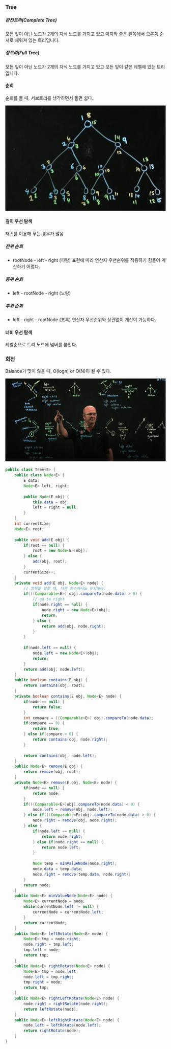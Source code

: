 ### Tree

##### 완전트리(Complete Tree)

모든 잎이 아닌 노드가 2개의 자식 노드를 가지고 있고 마지막 줄은 왼쪽에서 오른쪽 순서로 채워져 있는 트리입니다.

##### 정트리(Full Tree)

모든 잎이 아닌 노드가 2개의 자식 노드를 가지고 있고 모든 잎이 같은 레벨에 있는 트리입니다.

#### 순회

순회를 돌 때, 서브트리를 생각하면서 돌면 쉽다.

![tree-traversal](./img/tree-traversal.png)

#### 깊이 우선 탐색

재귀를 이용해 푸는 경우가 많음

##### 전위 순회

-   rootNode - left - right (파랑)
    표현에 따라 연산자 우선순위를 적용하기 힘들어 계산하기 어렵다.

##### 중위 순회

-   left - rootNode - right (노랑)

##### 후위 순회

-   left - right - rootNode (초록)
    연산자 우선순위와 상관없이 계산이 가능하다.

#### 너비 우선 탐색

레벨순으로 트리 노드에 넘버를 붙인다.

### 회전

Balance가 맞지 않을 때, O(logn) or O(N)이 될 수 있다.

![tree-rotation](./img/tree-rotation.png)

```java
public class Tree<E> {
    public class Node<E> {
        E data;
        Node<E> left, right;

        public Node(E obj) {
            this.data = obj;
            left = right = null;
        }
    }
    int currentSize;
    Node<E> root;

    public void add(E obj) {
        if(root == null) {
            root = new Node<E>(obj);
        } else {
            add(obj, root);
        }
        currentSize++;
    }
    private void add(E obj, Node<E> node) {
        // 정책을 정할 때, 다른 함수에서도 유지해라.
        if(((Comparable<E>) obj).compareTo(node.data) > 0) {
            // go to right
            if(node.right == null) {
                node.right = new Node<E>(obj);
                return;
            } else {
                return add(obj, node.right);
            }
        }

        if(node.left == null) {
            node.left = new Node<E>(obj);
            return;
        }
        return add(obj, node.left);
    }
    public boolean contains(E obj) {
        return contains(obj, root);
    }
    private boolean contains(E obj, Node<E> node) {
        if(node == null) {
            return false;
        }
        int compare = ((Comparable<E>) obj).compareTo(node.data);
        if(compare == 0) {
            return true;
        } else if(compare > 0) {
            return contains(obj, node.right);
        }

        return contains(obj, node.left);
    }
    public Node<E> remove(E obj) {
        return remove(obj, root);
    }
    private Node<E> remove(E obj, Node<E> node) {
        if(node == null) {
            return node;
        }
        if(((Comparable<E>)obj).compareTo(node.data) < 0) {
            node.left = remove(obj, node.left);
        } else if(((Comparable<E>)obj).compareTo(node.data) > 0) {
            node.right = remove(obj, node.right);
        } else {
            if(node.left == null) {
                return node.right;
            } else if(node.right == null) {
                return node.left;
            }

            Node temp = minValueNode(node.right);
            node.data = temp.data;
            node.right = remove(temp.data, node.right);
        }
        return node;
    }
    public Node<E> minValueNode(Node<E> node) {
        Node<E> currentNode = node;
        while(currentNode.left != null) {
            currentNode = currentNode.left;
        }
        return currentNode;
    }
    public Node<E> leftRotate(Node<E> node) {
        Node<E> tmp = node.right;
        node.right = tmp.left;
        tmp.left = node;
        return tmp;
    }
    public Node<E> rightRotate(Node<E> node) {
        Node<E> tmp = node.left;
        node.left = tmp.right;
        tmp.right = node;
        return tmp;
    }
    public Node<E> rightLeftRotate(Node<E> node) {
        node.right = rightRotate(node.right);
        return leftRotate(node);
    }
    public Node<E> leftRightRotate(Node<E> node) {
        node.left = leftRotate(node.left);
        return rightRotate(node);
    }
}

```

